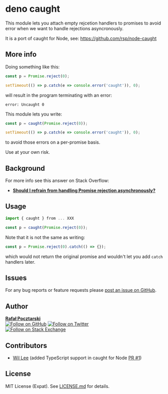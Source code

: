 deno caught
===========

This module lets you attach empty rejcetion handlers to promises
to avoid error when we want to handle rejections asyncronously.

It is a port of caught for Node, see: https://github.com/rsp/node-caught

More info
-
Doing something like this:

```js
const p = Promise.reject(0);

setTimeout(() => p.catch(e => console.error('caught')), 0);
```

will result in the program terminating with an error:

```
error: Uncaught 0
```

This module lets you write:

```js
const p = caught(Promise.reject(0));

setTimeout(() => p.catch(e => console.error('caught')), 0);
```

to avoid those errors on a per-promise basis.

Use at your own risk.

Background
-
For more info see this answer on Stack Overflow:

* [**Should I refrain from handling Promise rejection asynchronously?**](https://stackoverflow.com/questions/40920179/should-i-refrain-from-handling-promise-rejection-asynchronously/40921505#40921505)


Usage
-----
```ts
import { caught } from ... XXX

const p = caught(Promise.reject(0));
```

Note that it is not the same as writing:

```js
const p = Promise.reject(0).catch(() => {});
```

which would not return the original promise and wouldn't let you add `catch` handlers later.

Issues
------
For any bug reports or feature requests please
[post an issue on GitHub][issues-url].

Author
------
[**Rafał Pocztarski**](https://pocztarski.com/)
<br/>
[![Follow on GitHub][github-follow-img]][github-follow-url]
[![Follow on Twitter][twitter-follow-img]][twitter-follow-url]
<br/>
[![Follow on Stack Exchange][stackexchange-img]][stackoverflow-url]

Contributors
------------
* [Wil Lee](https://github.com/kourge) (added TypeScript support in caught for Node [PR #1](https://github.com/rsp/deno-caught/pull/1))

License
-------
MIT License (Expat). See [LICENSE.md](LICENSE.md) for details.

[github-url]: https://github.com/rsp/deno-caught
[readme-url]: https://github.com/rsp/deno-caught#readme
[issues-url]: https://github.com/rsp/deno-caught/issues
[license-url]: https://github.com/rsp/deno-caught/blob/master/LICENSE.md
[travis-url]: https://travis-ci.org/rsp/deno-caught
[travis-img]: https://travis-ci.org/rsp/deno-caught.svg?branch=master
[snyk-url]: https://snyk.io/test/github/rsp/deno-caught
[snyk-img]: https://snyk.io/test/github/rsp/deno-caught/badge.svg
[david-url]: https://david-dm.org/rsp/deno-caught
[david-img]: https://david-dm.org/rsp/deno-caught/status.svg
[install-img]: https://nodei.co/npm/caught.png?compact=true
[downloads-img]: https://img.shields.io/npm/dt/caught.svg
[license-img]: https://img.shields.io/npm/l/caught.svg
[stats-url]: http://npm-stat.com/charts.html?package=caught
[github-follow-url]: https://github.com/rsp
[github-follow-img]: https://img.shields.io/github/followers/rsp.svg?style=social&logo=github&label=Follow
[twitter-follow-url]: https://twitter.com/intent/follow?screen_name=pocztarski
[twitter-follow-img]: https://img.shields.io/twitter/follow/pocztarski.svg?style=social&logo=twitter&label=Follow
[stackoverflow-url]: https://stackoverflow.com/users/613198/rsp
[stackexchange-url]: https://stackexchange.com/users/303952/rsp
[stackexchange-img]: https://stackexchange.com/users/flair/303952.png
